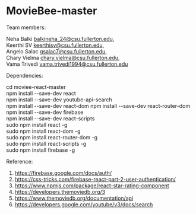 # MovieBee-master


Team members:

Neha Balki balkineha_24@csu.fullerton.edu,                                                  
Keerthi SV keerthisv@csu.fullerton.edu,                                                 
Angelo Salac gsalac7@csu.fullerton.edu,                                                        
Chary Vielma chary.vielma@csu.fullerton.edu,                                                             
Vama Trivedi vama.trivedi1994@csu.fullerton.edu                                             

Dependencies:

cd moviee-react-master                                                            
npm install --save-dev react       
npm install --save-dev youtube-api-search  
npm install --save-dev react-dom                                                                                                          npm install --save-dev react-router-dom 
npm install --save-dev firebase                                                                      
npm install --save-dev react-scripts                                                                                                                                                                                                       
sudo npm install react -g                                                                  
sudo npm install react-dom -g                                                                                                                                  
sudo npm install react-router-dom -g                                                           
sudo npm install react-scripts -g                                                               
sudo npm install firebase -g                                                                   

                                                                                                          

Reference: 

1) https://firebase.google.com/docs/auth/                                                                    
2) https://css-tricks.com/firebase-react-part-2-user-authentication/
3) https://www.npmjs.com/package/react-star-rating-component
4) https://developers.themoviedb.org/3
5) https://www.themoviedb.org/documentation/api
6) https://developers.google.com/youtube/v3/docs/search
